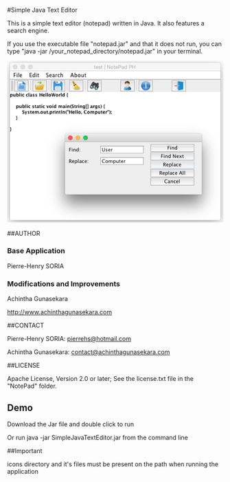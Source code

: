 #Simple Java Text Editor

This is a simple text editor (notepad) written in Java. It also features a search engine.

If you use the executable file "notepad.jar" and that it does not run, you can type "java -jar /your_notepad_directory/notepad.jar" in your terminal.

![Example Java Text Editor](Screenshots/screenshot4.png)


##AUTHOR

### Base Application

Pierre-Henry SORIA

### Modifications and Improvements

Achintha Gunasekara

http://www.achinthagunasekara.com

##CONTACT

Pierre-Henry SORIA: pierrehs@hotmail.com

Achintha Gunasekara: contact@achinthagunasekara.com

##LICENSE

Apache License, Version 2.0 or later; See the license.txt file in the "NotePad" folder.

## Demo

Download the Jar file and double click to run

Or run java -jar SimpleJavaTextEditor.jar from the command line

##Important

icons directory and it's files must be present on the path when running the application
